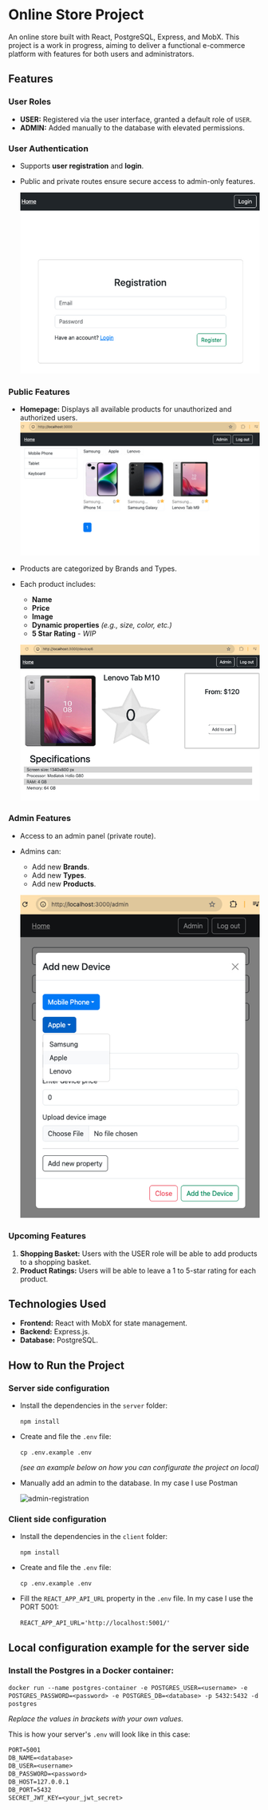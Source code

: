 # Online Store Project

An online store built with React, PostgreSQL, Express, and MobX. This project is a work in progress, aiming to deliver a functional e-commerce platform with features for both users and administrators.

## Features

### User Roles
- **USER:** Registered via the user interface, granted a default role of `USER`.
- **ADMIN:** Added manually to the database with elevated permissions.

### User Authentication
- Supports **user registration** and **login**.
- Public and private routes ensure secure access to admin-only features.

  ![registration](registration.jpg)

### Public Features
- **Homepage:** Displays all available products for unauthorized and authorized users.
  ![homepage](products.jpg)
- Products are categorized by Brands and Types.
- Each product includes:
  - **Name**
  - **Price**
  - **Image**
  - **Dynamic properties** _(e.g., size, color, etc.)_
  - **5 Star Rating** - _WIP_

  ![product](product.jpg)

### Admin Features
- Access to an admin panel (private route).
- Admins can:
  - Add new **Brands**.
  - Add new **Types**.
  - Add new **Products**.

  ![add a device](admin-add-device.jpg)

### Upcoming Features
1. **Shopping Basket:** Users with the USER role will be able to add products to a shopping basket.
2. **Product Ratings:** Users will be able to leave a 1 to 5-star rating for each product.

## Technologies Used
- **Frontend:** React with MobX for state management.
- **Backend:** Express.js.
- **Database:** PostgreSQL.

## How to Run the Project
### Server side configuration
- Install the dependencies in the `server` folder:

  ```npm install```

- Create and file the `.env` file:

  ```cp .env.example .env```

   _(see an example below on how you can configurate the project on local)_

- Manually add an admin to the database. In my case I use Postman

  ![admin-registration](admin-registration.jpg)

### Client side configuration
- Install the dependencies in the `client` folder:

  ```npm install```

- Create and file the `.env` file:

  ```cp .env.example .env```

- Fill the `REACT_APP_API_URL` property in the `.env` file. In my case I use the PORT 5001:

  ```REACT_APP_API_URL='http://localhost:5001/'```

## Local configuration example for the server side
### Install the Postgres in a Docker container:

```
docker run --name postgres-container -e POSTGRES_USER=<username> -e POSTGRES_PASSWORD=<password> -e POSTGRES_DB=<database> -p 5432:5432 -d postgres
```
_Replace the values in brackets with your own values._

This is how your server's `.env` will look like in this case:
```
PORT=5001
DB_NAME=<database>
DB_USER=<username>
DB_PASSWORD=<password>
DB_HOST=127.0.0.1
DB_PORT=5432
SECRET_JWT_KEY=<your_jwt_secret>
```
